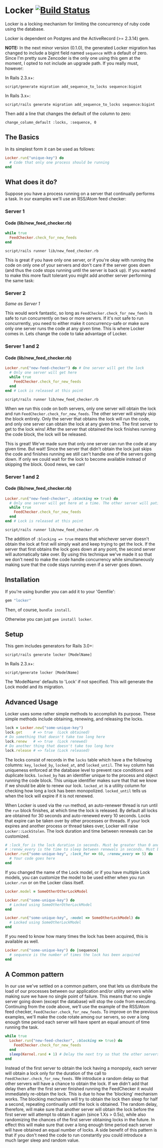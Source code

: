 # Locker [![Build Status](https://travis-ci.org/zencoder/locker.png)](https://travis-ci.org/zencoder/locker)

Locker is a locking mechanism for limiting the concurrency of ruby code using the database.

Locker is dependent on Postgres and the ActiveRecord (>= 2.3.14) gem.

**NOTE:** In the next minor version (0.1.0), the generated Locker migration has changed to include a bigint field named `sequence` with a default of zero. Since I'm pretty sure Zencoder is the only one using this gem at the moment, I opted to not include an upgrade path. If you really must, however:

In Rails 2.3.x+:

    script/generate migration add_sequence_to_locks sequence:bigint

In Rails 3.x+:

    script/rails generate migration add_sequence_to_locks sequence:bigint

Then add a line that changes the default of the column to zero:

    change_column_default :locks, :sequence, 0

## The Basics

In its simplest form it can be used as follows:

```ruby
Locker.run("unique-key") do
  # Code that only one process should be running
end
```

## What does it do?

Suppose you have a process running on a server that continually performs a task. In our examples we'll use an RSS/Atom feed checker:

### Server 1

#### Code (lib/new_feed_checker.rb)

```ruby
while true
  FeedChecker.check_for_new_feeds
end
```

`script/rails runner lib/new_feed_checker.rb`

This is great if you have only one server, or if you're okay with running the code on only one of your servers and don't care if the server goes down (and thus the code stops running until the server is back up). If you wanted to make this more fault tolerant you might add another server performing the same task:

### Server 2

*Same as Server 1*

This would work fantastic, so long as `FeedChecker.check_for_new_feeds` is safe to run concurrently on two or more servers. If it's not safe to run concurrently, you need to either make it concurrency-safe or make sure only one server runs the code at any given time. This is where Locker comes in. Lets change the code to take advantage of Locker.

### Server 1 and 2

#### Code (lib/new_feed_checker.rb)

```ruby
Locker.run("new-feed-checker") do # One server will get the lock
  # Only one server will get here
  while true
    FeedChecker.check_for_new_feeds
  end
end # Lock is released at this point
```

`script/rails runner lib/new_feed_checker.rb`

When we run this code on both servers, only one server will obtain the lock and run `FeedChecker.check_for_new_feeds`. The other server will simply skip the block entirely. Only the server that obtains the lock will run the code, and only one server can obtain the lock at any given time. The first server to get to the lock wins! After the server that obtained the lock finishes running the code block, the lock will be released.

This is great! We've made sure that only one server can run the code at any given time. But wait! Since the server that didn't obtain the lock just skips the code and finishes running we still can't handle one of the servers going down. If only we could wait for the lock to become available instead of skipping the block. Good news, we can!

### Server 1 and 2

#### Code (lib/new_feed_checker.rb)

```ruby
Locker.run("new-feed-checker", :blocking => true) do
  # Only one server will get here at a time. The other server will patiently wait.
  while true
    FeedChecker.check_for_new_feeds
  end
end # Lock is released at this point
```

`script/rails runner lib/new_feed_checker.rb`

The addition of `:blocking => true` means that whichever server doesn't obtain the lock at first will simply wait and keep trying to get the lock. If the server that first obtains the lock goes down at any point, the second server will automatically take over. By using this technique we've made it so that we don't need to make the code handle concurrency while simultaneously making sure that the code stays running even if a server goes down.

## Installation

If you're using bundler you can add it to your 'Gemfile':

```ruby
gem "locker"
```

Then, of course, `bundle install`.

Otherwise you can just `gem install locker`.

## Setup

This gem includes generators for Rails 3.0+:

`script/rails generate locker [ModelName]`

In Rails 2.3.x+:

`script/generate locker [ModelName]`

The 'ModelName' defaults to 'Lock' if not specified. This will generate the Lock model and its migration.

## Advanced Usage

Locker uses some rather simple methods to accomplish its purpose. These simple methods include obtaining, renewing, and releasing the locks.

```ruby
lock = Locker.new("some-unique-key")
lock.get     # => true  (Lock obtained)
# Do something that doesn't take too long here
lock.renew   # => true  (Lock renewed)
# Do another thing that doesn't take too long here
lock.release # => false (Lock released)
```

The locks consist of records in the `locks` table which have a the following columns: `key`, `locked_by`, `locked_at`, and `locked_until`. The `key` column has uniqueness enforced at the database level to prevent race conditions and duplicate locks. `locked_by` has an identifier unique to the process and object running the code block. This unique identifier makes sure that that we know if we should be able to renew our lock. `locked_at` is a utility column for checking how long a lock has been monopolized. `locked_until` tells us when the lock will expire if it is not renewed.

When Locker is used via the `run` method, an auto-renewer thread is run until the `run` block finishes, at which time the lock is released. By default all locks are obtained for 30 seconds and auto-renewed every 10 seconds. Locks that expire can be taken over by other processes or threads. If your lock expires and another process or thread takes over, Locker will raise `Locker::LockStolen`. The lock duration and time between renewals can be customized.

```ruby
# :lock_for is the lock duration in seconds. Must be greater than 0 and greater than :renew_every
# :renew_every is the time to sleep between renewals in seconds. Must be greater than 0 and less than :lock_for
Locker.run("some-unique-key", :lock_for => 60, :renew_every => 5) do
  # Your code goes here
end
```

If you changed the name of the Lock model, or if you have multiple Lock models, you can customize the model to be used either when you run `Locker.run` or on the Locker class itself.

```ruby
Locker.model = SomeOtherOtherLockModel

Locker.run("some-unique-key") do
  # Locked using SomeOtherOtherLockModel
end

Locker.run("some-unique-key", :model => SomeOtherLockModel) do
  # Locked using SomeOtherLockModel
end
```

If you need to know how many times the lock has been acquired, this is available as well.

```ruby
Locker.run("some-unique-key") do |sequence|
  # sequence is the number of times the lock has been acquired
end
```

## A Common pattern

In our use we've settled on a common pattern, one that lets us distribute the load of our processes between our application and/or utility servers while making sure we have no single point of failure. This means that no single server going down (except the database) will stop the code from executing. Continuing from the code above, we'll use the example of the RSS/Atom feed checker, `FeedChecker.check_for_new_feeds`. To improve on the previous examples, we'll make the code rotate among our servers, so over a long enough time period each server will have spent an equal amount of time running the task.

```ruby
while true
  Locker.run("new-feed-checker", :blocking => true) do
    FeedChecker.check_for_new_feeds
  end
  sleep(Kernel.rand + 1) # Delay the next try so that the other servers will have a chance to obtain the lock
end
```

Instead of the first server to obtain the lock having a monopoly, each server will obtain a lock only for the duration of the call to `FeedChecker.check_for_new_feeds`. We introduce a random delay so that other servers will have a chance to obtain the lock. If we didn't add that delay then after the first server finished running the FeedChecker it would immediately re-obtain the lock. This is due to how the 'blocking' mechanism works. The blocking mechanism will try to obtain the lock then sleep for half a second, repeating continually until the lock is obtained. The random delay, therefore, will make sure that another server will obtain the lock before the first server will attempt to obtain it again (since 1.Xs > 0.5s), while also randomizing the chances of the first server obtaining locks in the future. In effect this will make sure that over a long enough time period each server will have obtained an equal number of locks. A side benefit of this pattern is that if you don't need the code to run constantly you could introduce a much larger sleep and random value.
